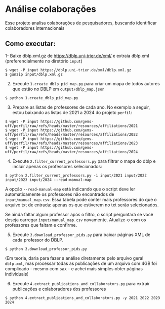 # Análise colaborações

Esse projeto analisa colaborações de pesquisadores, buscando identificar colaboradores internacionais

## Como executar:

1- Baixe dblp.xml.gz de https://dblp.uni-trier.de/xml/ e extraia dblp.xml (preferencialmente no diretório `input`)

```
$ wget -P input https://dblp.uni-trier.de/xml/dblp.xml.gz
$ gunzip input/dblp.xml.gz
```

2. Execute `1.create_dblp_pid_map.py` para criar um mapa de todos autores que estão no DBLP em `output/dblp_map.json`

```
$ python 1.create_dblp_pid_map.py
```

3. Prepare as listas de professores de cada ano. No exemplo a seguir, estou baixando as listas de 2021 a 2024 do projeto `perfil`:

```
$ wget -P input https://github.com/gems-uff/perfil/raw/refs/heads/master/resources/affiliations/2021
$ wget -P input https://github.com/gems-uff/perfil/raw/refs/heads/master/resources/affiliations/2022
$ wget -P input https://github.com/gems-uff/perfil/raw/refs/heads/master/resources/affiliations/2023
$ wget -P input https://github.com/gems-uff/perfil/raw/refs/heads/master/resources/affiliations/2024
```

4. Execute `2.filter_current_professors.py` para filtrar o mapa do dblp e incluir apenas os professores selecionados:

```
$ python 2.filter_current_professors.py -i input/2021 input/2022 input/2023 input/2024 --read-manual-map
```

A opção `--read-manual-map` está indicando que o script deve ler automaticamente os professores não encontrados de `input/manual_map.csv`. Essa tabela pode conter mais professores do que o arquivo txt de entrada: apenas os que estiverem no txt serão selecionados.

Se ainda faltar algum professor após o filtro, o script perguntará se você deseja carregar `input/manual_map.csv` novamente. Atualize-o com os professores que faltam e confirme.

5. Execute `3.download_professor_pids.py` para baixar páginas XML de cada professor do DBLP.

```
$ python 3.download_professor_pids.py
```

(Em teoria, daria para fazer a análise diretamente pelo arquivo geral `dblp.xml`, mas processar todas as publicações de um arquivo com 4GB foi complicado - mesmo com sax - e achei mais simples obter páginas individuais)

6. Execute `4.extract_publications_and_collaborators.py` para extrair publicações e colaboradores dos professores

```
$ python 4.extract_publications_and_collaborators.py -y 2021 2022 2023 2024
```